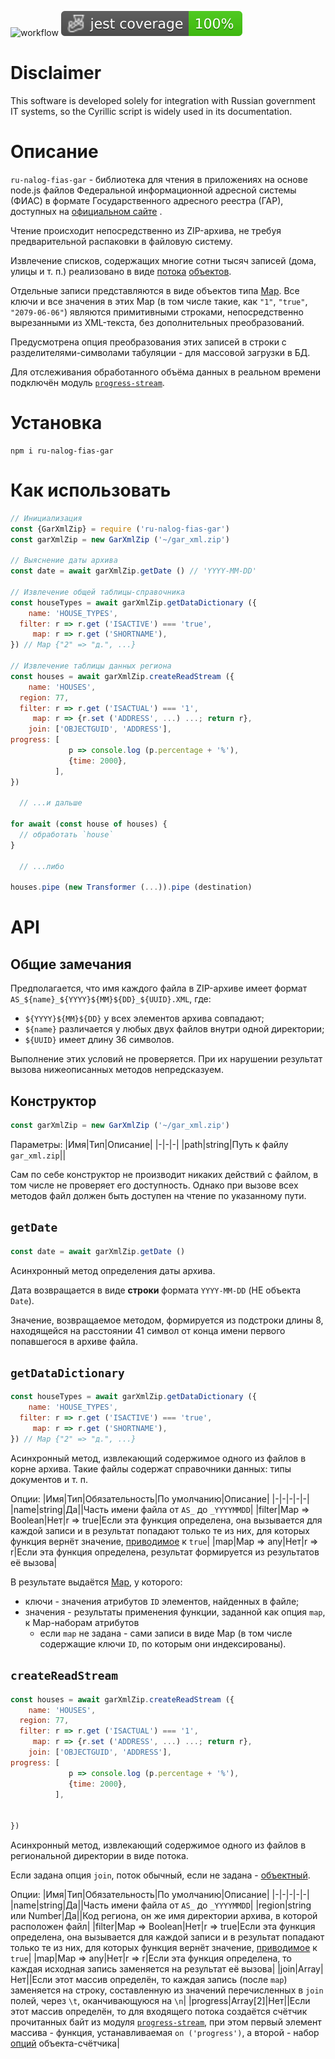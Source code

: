 ![workflow](https://github.com/do-/node-ru-nalog-fias-gar/actions/workflows/main.yml/badge.svg)
![Jest coverage](./badges/coverage-jest%20coverage.svg)

# Disclaimer

This software is developed solely for integration with Russian government IT systems, so the Cyrillic script is widely used in its documentation.

# Описание

`ru-nalog-fias-gar` - библиотека для чтения в приложениях на основе node.js файлов Федеральной информационной адресной системы (ФИАС) в формате Государственного адресного реестра (ГАР), доступных на [официальном сайте](https://fias.nalog.ru/Updates) .

Чтение происходит непосредственно из ZIP-архива, не требуя предварительной распаковки в файловую систему.

Извлечение списков, содержащих многие сотни тысяч записей (дома, улицы и т. п.) реализовано в виде [потока](https://nodejs.org/docs/latest/api/stream.html#readable-streams) [объектов](https://nodejs.org/docs/latest/api/stream.html#object-mode).

Отдельные записи представляются в виде объектов типа [Map](https://developer.mozilla.org/en-US/docs/Web/JavaScript/Reference/Global_Objects/Map). Все ключи и все значения в этих Map (в том числе такие, как `"1"`, `"true"`, `"2079-06-06"`) являются примитивными строками, непосредственно вырезанными из XML-текста, без дополнительных преобразований.

Предусмотрена опция преобразования этих записей в строки с разделителями-символами табуляции - для массовой загрузки в БД.

Для отслеживания обработанного объёма данных в реальном времени подключён модуль [`progress-stream`](https://www.npmjs.com/package/progress-stream).

# Установка
```shell
npm i ru-nalog-fias-gar
```
# Как использовать

```js
// Инициализация
const {GarXmlZip} = require ('ru-nalog-fias-gar')
const garXmlZip = new GarXmlZip ('~/gar_xml.zip')

// Выяснение даты архива
const date = await garXmlZip.getDate () // 'YYYY-MM-DD'

// Извлечение общей таблицы-справочника
const houseTypes = await garXmlZip.getDataDictionary ({
    name: 'HOUSE_TYPES',
  filter: r => r.get ('ISACTIVE') === 'true',
     map: r => r.get ('SHORTNAME'),
}) // Map {"2" => "д.", ...}

// Извлечение таблицы данных региона
const houses = await garXmlZip.createReadStream ({
    name: 'HOUSES',
  region: 77,
  filter: r => r.get ('ISACTUAL') === '1',
     map: r => {r.set ('ADDRESS', ...) ...; return r},
    join: ['OBJECTGUID', 'ADDRESS'],
progress: [  
             p => console.log (p.percentage + '%'),
             {time: 2000},
          ],
})

  // ...и дальше

for await (const house of houses) {
  // обработать `house`
}

  // ...либо

houses.pipe (new Transformer (...)).pipe (destination)
```
# API
## Общие замечания
Предполагается, что имя каждого файла в ZIP-архиве имеет формат `AS_${name}_${YYYY}${MM}${DD}_${UUID}.XML`, где:
* `${YYYY}${MM}${DD}` у всех элементов архива совпадают;
* `${name}` различается у любых двух файлов внутри одной директории;
* `${UUID}` имеет длину 36 символов.

Выполнение этих условий не проверяется. При их нарушении результат вызова нижеописанных методов непредсказуем.

## Конструктор
```js
const garXmlZip = new GarXmlZip ('~/gar_xml.zip')
```
Параметры: 
|Имя|Тип|Описание|
|-|-|-|
|path|string|Путь к файлу `gar_xml.zip`||

Сам по себе конструктор не производит никаких действий с файлом, в том числе не проверяет его доступность. Однако при вызове всех методов файл должен быть доступен на чтение по указанному пути.

## `getDate`
```js
const date = await garXmlZip.getDate ()
```
Асинхронный метод определения даты архива.

Дата возвращается в виде **строки** формата `YYYY-MM-DD` (НЕ объекта `Date`).

Значение, возвращаемое методом, формируется из подстроки длины 8, находящейся на расстоянии 41 символ от конца имени первого попавшегося в архиве файла.

## `getDataDictionary`

```js
const houseTypes = await garXmlZip.getDataDictionary ({
    name: 'HOUSE_TYPES',
  filter: r => r.get ('ISACTIVE') === 'true',
     map: r => r.get ('SHORTNAME'),
}) // Map {"2" => "д.", ...}
```
Асинхронный метод, извлекающий содержимое одного из файлов в корне архива. Такие файлы содержат справочники данных: типы документов и т. п.

Опции:
|Имя|Тип|Обязательность|По умолчанию|Описание|
|-|-|-|-|-|
|name|string|Да||Часть имени файла от `AS_` до `_YYYYMMDD`|
|filter|Map => Boolean|Нет|r => true|Если эта функция определена, она вызывается для каждой записи и в результат попадают только те из них, для которых функция вернёт значение, [приводимое](https://262.ecma-international.org/12.0/#sec-toboolean) к `true`|
|map|Map => any|Нет|r => r|Если эта функция определена, результат формируется из результатов её вызова|

В результате выдаётся [Map](https://developer.mozilla.org/en-US/docs/Web/JavaScript/Reference/Global_Objects/Map), у которого:
* ключи - значения атрибутов `ID` элементов, найденных в файле;
* значения - результаты применения функции, заданной как опция `map`, к Map-наборам атрибутов
  * если `map` не задана - сами записи в виде Map (в том числе содержащие ключи `ID`, по которым они индексированы).

## `createReadStream`

```js
const houses = await garXmlZip.createReadStream ({
    name: 'HOUSES',
  region: 77,
  filter: r => r.get ('ISACTUAL') === '1',
     map: r => {r.set ('ADDRESS', ...) ...; return r},
    join: ['OBJECTGUID', 'ADDRESS'],
progress: [  
             p => console.log (p.percentage + '%'),
             {time: 2000},
          ],


})
```
Асинхронный метод, извлекающий содержимое одного из файлов в региональной директории в виде потока.

Если задана опция `join`, поток обычный, если не задана - [объектный](https://nodejs.org/docs/latest/api/stream.html#object-mode).

Опции:
|Имя|Тип|Обязательность|По умолчанию|Описание|
|-|-|-|-|-|
|name|string|Да||Часть имени файла от `AS_` до `_YYYYMMDD`|
|region|string или Number|Да||Код региона, он же имя директории архива, в которой расположен файл|
|filter|Map => Boolean|Нет|r => true|Если эта функция определена, она вызывается для каждой записи и в результат попадают только те из них, для которых функция вернёт значение, [приводимое](https://262.ecma-international.org/12.0/#sec-toboolean) к `true`|
|map|Map => any|Нет|r => r|Если эта функция определена, то каждая исходная запись заменяется на результат её вызова|
|join|Array|Нет||Если этот массив определён, то каждая запись (после `map`) заменяется на строку, составленную из значений перечисленных в `join` полей, через `\t`, оканчивающуюся на `\n`|
|progress|Array[2]|Нет||Если этот массив определён, то для входящего потока создаётся счётчик прочитанных байт из модуля [`progress-stream`](https://www.npmjs.com/package/progress-stream), при этом первый элемент массива - функция, устанавливаемая `on ('progress')`, а второй - набор [опций](https://www.npmjs.com/package/progress-stream#options) объекта-счётчика|
